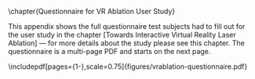 \chapter{Questionnaire for VR Ablation User Study}

This appendix shows the full questionnaire test subjects had to fill out for the user study in the chapter [Towards Interactive Virtual Reality Laser Ablation] — for more details about the study please see this chapter. The questionnaire is a multi-page PDF and starts on the  next page. 

\includepdf[pages={1-},scale=0.75]{figures/vrablation-questionnaire.pdf}


